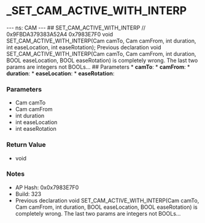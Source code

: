 # _SET_CAM_ACTIVE_WITH_INTERP

--- ns: CAM --- ## SET_CAM_ACTIVE_WITH_INTERP  // 0x9FBDA379383A52A4 0x7983E7F0 void SET_CAM_ACTIVE_WITH_INTERP(Cam camTo, Cam camFrom, int duration, int easeLocation, int easeRotation);  Previous declaration void SET_CAM_ACTIVE_WITH_INTERP(Cam camTo, Cam camFrom, int duration, BOOL easeLocation, BOOL easeRotation) is completely wrong. The last two params are integers not BOOLs...  ## Parameters * **camTo**: * **camFrom**: * **duration**: * **easeLocation**: * **easeRotation**:

### Parameters
* Cam camTo
* Cam camFrom
* int duration
* int easeLocation
* int easeRotation

### Return Value
* void

### Notes
* AP Hash: 0x0x7983E7F0
* Build: 323
* Previous declaration void SET_CAM_ACTIVE_WITH_INTERP(Cam camTo, Cam camFrom, int duration, BOOL easeLocation, BOOL easeRotation) is completely wrong. The last two params are integers not BOOLs...


